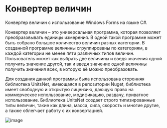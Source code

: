 # Конвертер величин
Конвертер величин с использование Windows Forms на языке C#.

Конвертер величин – это универсальная программа, которая позволяет преобразовывать единицы измерения. В одной такой программе может быть собрано большое количество величин разных категории.
В созданной программе величины сгруппированы по категориям, в каждой категории не менее пяти различных типов величин. Пользователь может как выбрать две величины и введя значения одной получить значение другой, так и введя значение одной величины получить значения всех, в которую её можно преобразовать.

Для создания данной программы была использована сторонняя библиотека UnitsNet, имеющаяся в репозитории Nuget, библиотека имеет свободную и открытую лицензию, дающую право на коммерческое использование, модификацию, раздачу, приватное использование. Библиотека UnitsNet создает строго типизированные типы величин, такие как длина, масса, сила, скорость и многие другие, а также облегчает работу с их конвертацией.

![image](https://user-images.githubusercontent.com/105600659/218047629-a521f9ff-6c7f-4f49-be50-3057094beab5.png)


